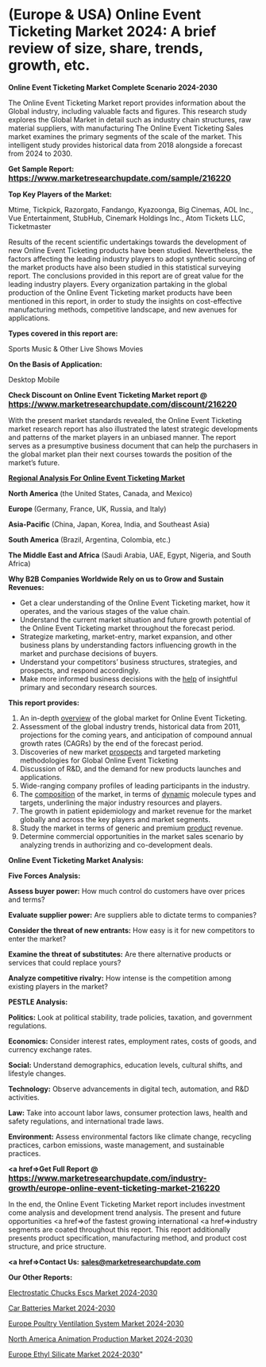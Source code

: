 # (Europe & USA) Online Event Ticketing Market 2024: A brief review of size, share, trends, growth, etc.

<strong>Online Event Ticketing Market Complete Scenario 2024-2030</strong>

The Online Event Ticketing Market report provides information about the Global industry, including valuable facts and figures. This research study explores the Global Market in detail such as industry chain structures, raw material suppliers, with manufacturing The Online Event Ticketing Sales market examines the primary segments of the scale of the market. This intelligent study provides historical data from 2018 alongside a forecast from 2024 to 2030.

<strong>Get Sample Report: <a href=https://www.marketresearchupdate.com/sample/216220><font size=3 color=#0000ff>https://www.marketresearchupdate.com/sample/216220</font></a></strong>

<strong>Top Key Players of the Market:</strong>

Mtime, Tickpick, Razorgato, Fandango, Kyazoonga, Big Cinemas, AOL Inc., Vue Entertainment, StubHub, Cinemark Holdings Inc., Atom Tickets LLC, Ticketmaster

Results of the recent scientific undertakings towards the development of new Online Event Ticketing products have been studied. Nevertheless, the factors affecting the leading industry players to adopt synthetic sourcing of the market products have also been studied in this statistical surveying report. The conclusions provided in this report are of great value for the leading industry players. Every organization partaking in the global production of the Online Event Ticketing market products have been mentioned in this report, in order to study the insights on cost-effective manufacturing methods, competitive landscape, and new avenues for applications.

<strong>Types covered in this report are: </strong>

Sports
Music & Other Live Shows
Movies

<strong>On the Basis of Application:</strong>

Desktop
Mobile

<strong>Check Discount on Online Event Ticketing Market report @ <a href=https://www.marketresearchupdate.com/discount/216220><font size=3 color=#0000ff>https://www.marketresearchupdate.com/discount/216220</font></a></strong>

With the present market standards revealed, the Online Event Ticketing market research report has also illustrated the latest strategic developments and patterns of the market players in an unbiased manner. The report serves as a presumptive business document that can help the purchasers in the global market plan their next courses towards the position of the market’s future.

<strong><u><b>Regional Analysis For Online Event Ticketing Market</b></u></strong>

<strong><b>North America</b></strong> (the United States, Canada, and Mexico)

<strong><b>Europe </b></strong>(Germany, France, UK, Russia, and Italy)

<strong><b>Asia-Pacific</b></strong> (China, Japan, Korea, India, and Southeast Asia)

<strong><b>South America</b></strong> (Brazil, Argentina, Colombia, etc.)

<strong><b>The Middle East and Africa</b></strong> (Saudi Arabia, UAE, Egypt, Nigeria, and South Africa)

<strong>Why B2B Companies Worldwide Rely on us to Grow and Sustain Revenues:</strong>
<ul>
  <li>Get a clear understanding of the Online Event Ticketing market, how it operates, and the various stages of the value chain.</li>
  <li>Understand the current market situation and future growth potential of the Online Event Ticketing market throughout the forecast period.</li>
  <li>Strategize marketing, market-entry, market expansion, and other business plans by understanding factors influencing growth in the market and purchase decisions of buyers.</li>
  <li>Understand your competitors’ business structures, strategies, and prospects, and respond accordingly.</li>
  <li>Make more informed business decisions with the <a href=ASDF991299>help</a> of insightful primary and secondary research sources.</li>
</ul>
<strong>This report provides:</strong>
<ol>
  <li>An in-depth <a href=>overview</a> of the global market for Online Event Ticketing.</li>
  <li>Assessment of the global industry trends, historical data from 2011, projections for the coming years, and anticipation of compound annual growth rates (CAGRs) by the end of the forecast period.</li>
  <li>Discoveries of new market <a href=>prospects</a> and targeted marketing methodologies for Global Online Event Ticketing</li>
  <li>Discussion of R&amp;D, and the demand for new products launches and applications.</li>
  <li>Wide-ranging company profiles of leading participants in the industry.</li>
  <li>The <a href=ASDF881288>composition</a> of the market, in terms of <a href=>dynamic</a> molecule types and targets, underlining the major industry resources and players.</li>
  <li>The growth in patient epidemiology and market revenue for the market globally and across the key players and market segments.</li>
  <li>Study the market in terms of generic and premium <a href=>product</a> revenue.</li>
  <li>Determine commercial opportunities in the market sales scenario by analyzing trends in authorizing and co-development deals.</li>
</ol>

<strong>Online Event Ticketing Market Analysis:</strong>

<strong>Five Forces Analysis:</strong>

<strong>Assess buyer power:</strong> How much control do customers have over prices and terms?

<strong>Evaluate supplier power:</strong> Are suppliers able to dictate terms to companies?

<strong>Consider the threat of new entrants:</strong> How easy is it for new competitors to enter the market?

<strong>Examine the threat of substitutes:</strong> Are there alternative products or services that could replace yours?

<strong>Analyze competitive rivalry:</strong> How intense is the competition among existing players in the market?

<strong>PESTLE Analysis:</strong>

<strong>Politics:</strong> Look at political stability, trade policies, taxation, and government regulations.

<strong>Economics:</strong> Consider interest rates, employment rates, costs of goods, and currency exchange rates.

<strong>Social:</strong> Understand demographics, education levels, cultural shifts, and lifestyle changes.

<strong>Technology:</strong> Observe advancements in digital tech, automation, and R&D activities.

<strong>Law:</strong> Take into account labor laws, consumer protection laws, health and safety regulations, and international trade laws.

<strong>Environment:</strong> Assess environmental factors like climate change, recycling practices, carbon emissions, waste management, and sustainable practices.

<strong><a href=>Get Full Report</a> @ <a href=https://www.marketresearchupdate.com/industry-growth/europe-online-event-ticketing-market-216220><font size=3 color=#0000ff>https://www.marketresearchupdate.com/industry-growth/europe-online-event-ticketing-market-216220</font></a></strong>

In the end, the Online Event Ticketing Market report includes investment come analysis and development trend analysis. The present and future opportunities <a href=>of</a> the fastest growing international <a href=>industry</a> segments are coated throughout this report. This report additionally presents product specification, manufacturing method, and product cost structure, and price structure.

<strong><a href=><strong>Contact Us:</strong></a></strong>
<strong>sales@marketresearchupdate.com</strong>

<strong>Our Other Reports:</strong>

<a href=https://www.linkedin.com/pulse/electrostatic-chucks-escs-market-analyzing-latest>Electrostatic Chucks Escs Market 2024-2030</a>

<a href=https://www.linkedin.com/pulse/car-batteries-market-outlooks-2023-size-players>Car Batteries Market 2024-2030</a>

<a href=https://www.linkedin.com/pulse/europe-poultry-ventilation-system-market-2023-2030>Europe Poultry Ventilation System Market 2024-2030</a>

<a href=https://www.linkedin.com/pulse/north-america-animation-production-market-trends-zjh8f/>North America Animation Production Market 2024-2030</a>

<a href=https://www.linkedin.com/pulse/europe-ethyl-silicate-market-research-report-sujof/>Europe Ethyl Silicate Market 2024-2030</a>"
